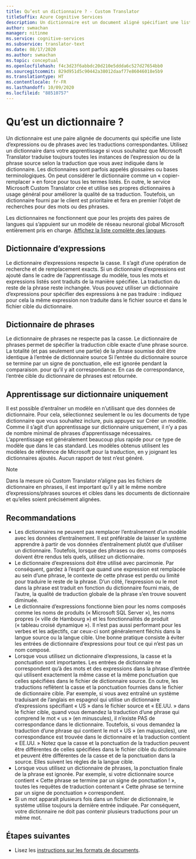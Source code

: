 ```yaml
---
title: Qu’est un dictionnaire ? - Custom Translator
titleSuffix: Azure Cognitive Services
description: Un dictionnaire est un document aligné spécifiant une liste d’expressions ou de phrases (avec leur traduction) que Microsoft Translator devra traduire toujours de la même façon. Les dictionnaires sont parfois appelés glossaires ou bases terminologiques.
author: swmachan
manager: nitinme
ms.service: cognitive-services
ms.subservice: translator-text
ms.date: 08/17/2020
ms.author: swmachan
ms.topic: conceptual
ms.openlocfilehash: f4c3d23f6abbdc20d210e5ddda6c527d27654bb0
ms.sourcegitcommit: 829d951d5c90442a38012daaf77e86046018e5b9
ms.translationtype: HT
ms.contentlocale: fr-FR
ms.lasthandoff: 10/09/2020
ms.locfileid: "88510757"
---
```

# <a name="what-is-a-dictionary"></a>Qu’est un dictionnaire ?

Un dictionnaire est une paire alignée de documents qui spécifie une liste d’expressions ou de phrases avec les traductions correspondantes. Utilisez un dictionnaire dans votre apprentissage si vous souhaitez que Microsoft Translator traduise toujours toutes les instances de l’expression ou de la phrase source selon la traduction que vous avez indiquée dans le dictionnaire. Les dictionnaires sont parfois appelés glossaires ou bases terminologiques. On peut considérer le dictionnaire comme un « copier-remplacer » en force pour tous les termes listés. En outre, le service Microsoft Custom Translator crée et utilise ses propres dictionnaires à usage général pour améliorer la qualité de sa traduction. Toutefois, un dictionnaire fourni par le client est prioritaire et fera en premier l’objet de recherches pour des mots ou des phrases.

Les dictionnaires ne fonctionnent que pour les projets des paires de langues qui s’appuient sur un modèle de réseau neuronal global Microsoft entièrement pris en charge. [Affichez la liste complète des langues](https://docs.microsoft.com/azure/cognitive-services/translator/language-support#customization).

## <a name="phrase-dictionary"></a>Dictionnaire d’expressions
Le dictionnaire d’expressions respecte la casse. Il s’agit d’une opération de recherche et de remplacement exacts. Si un dictionnaire d’expressions est ajouté dans le cadre de l’apprentissage du modèle, tous les mots et expressions listés sont traduits de la manière spécifiée. La traduction du reste de la phrase reste inchangée. Vous pouvez utiliser un dictionnaire d’expressions pour spécifier des expressions à ne pas traduire : indiquez pour cela la même expression non traduite dans le fichier source et dans le fichier cible du dictionnaire.

## <a name="sentence-dictionary"></a>Dictionnaire de phrases
Le dictionnaire de phrases ne respecte pas la casse. Le dictionnaire de phrases permet de spécifier la traduction cible exacte d’une phrase source. La totalité (et pas seulement une partie) de la phrase soumise doit être identique à l’entrée de dictionnaire source Si l’entrée du dictionnaire source se termine par un signe de ponctuation, elle est ignorée pendant la comparaison. pour qu’il y ait correspondance.  En cas de correspondance, l’entrée cible du dictionnaire de phrases est retournée.

## <a name="dictionary-only-trainings"></a>Apprentissage sur dictionnaire uniquement
Il est possible d’entraîner un modèle en n’utilisant que des données de dictionnaire. Pour cela, sélectionnez seulement le ou les documents de type dictionnaire que vous souhaitez inclure, puis appuyez sur Créer un modèle. Comme il s’agit d’un apprentissage sur dictionnaire uniquement, il n’y a pas de nombre minimal de phrases d’apprentissage nécessaires. L’apprentissage est généralement beaucoup plus rapide pour ce type de modèle que dans le cas standard.  Les modèles obtenus utilisent les modèles de référence de Microsoft pour la traduction, en y joignant les dictionnaires ajoutés.  Aucun rapport de test n’est généré.

>[!Note]
>Dans la mesure où Custom Translator n’aligne pas les fichiers de dictionnaire en phrases, il est important qu’il y ait le même nombre d’expressions/phrases sources et cibles dans les documents de dictionnaire et qu’elles soient précisément alignées.

## <a name="recommendations"></a>Recommandations

- Les dictionnaires ne peuvent pas remplacer l’entraînement d’un modèle avec les données d’entraînement. Il est préférable de laisser le système apprendre à partir de vos données d’entraînement plutôt que d’utiliser un dictionnaire. Toutefois, lorsque des phrases ou des noms composés doivent être rendus tels quels, utilisez un dictionnaire.
- Le dictionnaire d’expressions doit être utilisé avec parcimonie. Par conséquent, gardez à l’esprit que quand une expression est remplacée au sein d’une phrase, le contexte de cette phrase est perdu ou limité pour traduire le reste de la phrase. D’un côté, l’expression ou le mot dans la phrase est traduit en fonction du dictionnaire fourni mais, de l’autre, la qualité de traduction globale de la phrase s’en trouve souvent diminuée.
- Le dictionnaire d’expressions fonctionne bien pour les noms composés comme les noms de produits (« Microsoft SQL Server »), les noms propres (« ville de Hambourg ») et les fonctionnalités de produit (« tableau croisé dynamique »). Il n’est pas aussi performant pour les verbes et les adjectifs, car ceux-ci sont généralement fléchis dans la langue source ou la langue cible. Une bonne pratique consiste à éviter les entrées de dictionnaire d’expressions pour tout ce qui n’est pas un nom composé.
- Lorsque vous utilisez un dictionnaire d’expressions, la casse et la ponctuation sont importantes. Les entrées de dictionnaire ne correspondent qu’à des mots et des expressions dans la phrase d’entrée qui utilisent exactement la même casse et la même ponctuation que celles spécifiées dans le fichier de dictionnaire source. En outre, les traductions reflètent la casse et la ponctuation fournies dans le fichier de dictionnaire cible. Par exemple, si vous avez entraîné un système traduisant de l’anglais en espagnol qui utilise un dictionnaire d’expressions spécifiant « US » dans le fichier source et « EE.UU. » dans le fichier cible, quand vous demandez la traduction d’une phrase qui comprend le mot « us » (en minuscules), il n’existe PAS de correspondance dans le dictionnaire. Toutefois, si vous demandez la traduction d’une phrase qui contient le mot « US » (en majuscules), une correspondance est trouvée dans le dictionnaire et la traduction contient « EE.UU. » Notez que la casse et la ponctuation de la traduction peuvent être différentes de celles spécifiées dans le fichier cible du dictionnaire et peuvent être différentes de la casse et de la ponctuation dans la source. Elles suivent les règles de la langue cible.
- Lorsque vous utilisez un dictionnaire de phrases, la ponctuation finale de la phrase est ignorée. Par exemple, si votre dictionnaire source contient « Cette phrase se termine par un signe de ponctuation ! », toutes les requêtes de traduction contenant « Cette phrase se termine par un signe de ponctuation » correspondent.
- Si un mot apparaît plusieurs fois dans un fichier de dictionnaire, le système utilise toujours la dernière entrée indiquée. Par conséquent, votre dictionnaire ne doit pas contenir plusieurs traductions pour un même mot.

## <a name="next-steps"></a>Étapes suivantes

- Lisez les [instructions sur les formats de documents](document-formats-naming-convention.md).
